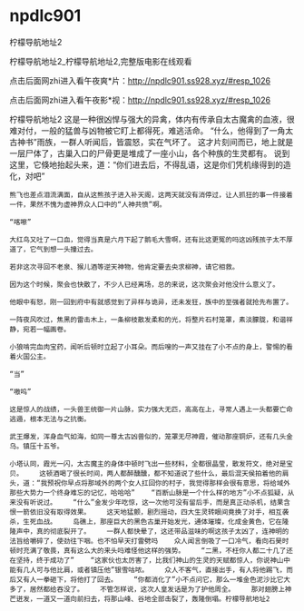 # npdlc901
柠檬导航地址2

柠檬导航地址2_柠檬导航地址2,完整版电影在线观看

点击后面网zhi进入看午夜爽*片：http://npdlc901.ss928.xyz/#resp_1026

点击后面网zhi进入看午夜影*视：http://npdlc901.ss928.xyz/#resp_1026

柠檬导航地址2    这是一种很凶悍与强大的异禽，体内有传承自太古魔禽的血液，很难对付，一般的猛兽与凶物被它盯上都得死，难逃活命。    “什么，他得到了一角太古神书”雨族，一群人听闻后，皆震怒，实在气坏了。    这才片刻间而已，地上就是一层尸体了，古巢入口的尸骨更是堆成了一座小山，各个种族的生灵都有。    说到这里，它倏地抬起头来，道：“你们进去后，不得乱语，这是你们凭机缘得到的造化，对吧”

    熊飞也差点泪流满面，自从这熊孩子进入补天阁，这两天就没有消停过，让人抓狂的事一件接着一件，果然不愧为虚神界众人口中的“人神共愤”啊。

    “喀嚓”

    大红鸟又吐了一口血，觉得当真是六月下起了鹅毛大雪啊，还有比这更冤的吗这凶残孩子太不厚道了，它气到想一头撞过去。

    若非这次寻回不老泉、猴儿酒等逆天神物，他肯定要去央求柳神，请它相救。

    因为这个时候，聚会也快散了，不少人已经离场，总的来说，这次聚会对他没什么意义了。

    他眼中有怒，刚一回到府中有就感觉到了异样与诡异，还未发狂，族中的至强者就抢先布置了。

    一阵夜风吹过，焦黑的雷击木上，一条柳枝散发柔和的光，将整片石村笼罩，素淡朦胧，和谐祥静，宛若一幅画卷。

    小狼啃完血肉宝药，闻听后顿时立起了小耳朵。而后嗖的一声又挂在了小不点的身上，警惕的看着火国公主。

    “当”

    “嗷呜”

    这是惊人的战绩，一头兽王统御一片山脉，实力强大无匹，高高在上，寻常人遇上一头都要亡命逃遁，根本无法与之抗衡。

    武王爆发，浑身血气如海，如同一尊太古凶兽似的，笼罩无尽神霞，催动那座铜炉，还有几头金乌。镇压十五爷。

    小塔认同，霞光一闪，太古魔主的身体中顿时飞出一些材料，全都很晶莹，散发符文，绝对是宝贝。    这顿酒喝了很长时间，两人都醉醺醺，都不知道说了些什么，最后混天侯拍着他的肩头，道：“我预祝你早点将那域外的两个女人扛回你的村子，我觉得那样会很有意思，将给域外那些大势力一个终身难忘的记忆，哈哈哈”    “百断山脉是一个什么样的地方”小不点狐疑，从来没有听说过。    “什么”金发少年吃惊，这一次他可没有留后手，而是真正动杀机，结果含恨一箭依旧没有取得效果。    这天地猛颤，剧烈摇动，四大生灵转眼间竟换了对手，相互袭杀，生死血战。    岛礁上，那座巨大的黑色古巢开始发光，通体璀璨，化成金黄色，它在隆隆声中，真的彻底裂开了。    一群人都快晕了，这还带品滋味的啊这孩子太凶了，连神明的法旨给嚼碎了，使劲往下咽。也不怕早天打雷劈吗    众人闻言倒吸了一口冷气，看向石昊时顿时充满了敬畏，真有这么大的来头吗难怪他这样的强势。    “二黑，不枉你人都二十几了还在坚持，终于成功了”    “这家伙也太厉害了，比我们神山的生灵的天赋都惊人，你说神山中能有几人可与他比肩，或者镇压他”银雪咕哝。    众人不客气，直接出手，有人将他踢飞，而后又有人一拳砸下，将他打了回去。    “你都消化了”小不点问它，那么一堆金色泥沙比它大多了，居然都给吞没了。    不管怎样说，这次人皇发话是为了护他周全。    那对翅膀上神芒迸发，一道又一道向前扫去，将那山峰、谷地全部击裂了，轰隆倒塌。柠檬导航地址2
